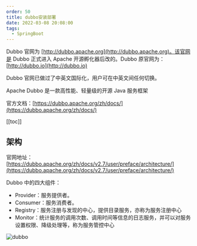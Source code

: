 ```yaml
---
order: 50
title: dubbo安装部署
date: 2022-03-08 20:08:00
tags: 
  - SpringBoot
---
```


Dubbo 官网为 [http://dubbo.apache.org](http://dubbo.apache.org)。该官网是 Dubbo 正式进入 Apache 开源孵化器后改的。Dubbo 原官网为：[http://dubbo.io](http://dubbo.io)

Dubbo 官网已做过了中英文国际化，用户可在中英文间任何切换。

Apache Dubbo 是一款高性能、轻量级的开源 Java 服务框架

官方文档：[https://dubbo.apache.org/zh/docs/](https://dubbo.apache.org/zh/docs/)

<!-- more -->
[[toc]]

## 架构

官网地址：[https://dubbo.apache.org/zh/docs/v2.7/user/preface/architecture/](https://dubbo.apache.org/zh/docs/v2.7/user/preface/architecture/)

Dubbo 中的四大组件：

- Provider：服务提供者。
- Consumer：服务消费者。
- Registry：服务注册与发现的中心，提供目录服务，亦称为服务注册中心
- Monitor：统计服务的调用次数、调用时间等信息的日志服务，并可以对服务设置权限、降级处理等，称为服务管控中心

![dubbo](https://dubbo.apache.org/imgs/user/dubbo-architecture.jpg)
